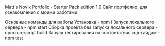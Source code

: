 Matt's Novik Portfolio - Starter Pack edition 1.0
Сайт портфолио, для ознакомления с моими работами.

Основные команды для работы
Установка - npm i
Запуск локального сервера - npm start
Сборка проекта без запуска локального сервера - npm run-script build
Запуск тестирования на соответствия код-гайдам - npm test
